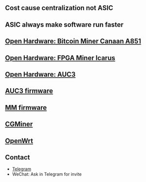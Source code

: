 ## Cost cause centralization not ASIC

## ASIC always make software run faster




## <a href="https://github.com/EHash/Open-Hardware-Canaan-A851-A3210M">Open Hardware: Bitcoin Miner Canaan A851</a>

## <a href="https://github.com/EHash/Icarus">Open Hardware: FPGA Miner Icarus</a>

## <a href="https://github.com/EHash/Open-Hardware-Canaan-AUC3">Open Hardware: AUC3</a>

## <a href="https://github.com/EHash/Avalon-USB2IIC-Converter-3">AUC3 firmware</a>

## <a href="https://github.com/Canaan-Creative/MM">MM firmware</a>

## <a href="https://github.com/ckolivas/cgminer">CGMiner</a>

## <a href="https://github.com/openwrt/openwrt">OpenWrt</a>

## Contact
- <a href="https://t.me/EHashPublic">Telegram</a>
- WeChat: Ask in Telegram for invite
